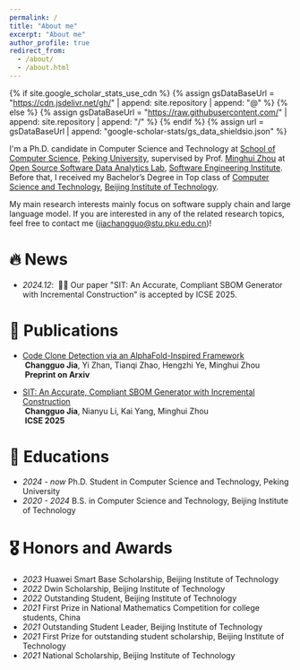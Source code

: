 ```yaml
---
permalink: /
title: "About me"
excerpt: "About me"
author_profile: true
redirect_from: 
  - /about/
  - /about.html
---
```


{% if site.google_scholar_stats_use_cdn %}
{% assign gsDataBaseUrl = "https://cdn.jsdelivr.net/gh/" | append: site.repository | append: "@" %}
{% else %}
{% assign gsDataBaseUrl = "https://raw.githubusercontent.com/" | append: site.repository | append: "/" %}
{% endif %}
{% assign url = gsDataBaseUrl | append: "google-scholar-stats/gs_data_shieldsio.json" %}

<span class='anchor' id='about-me'></span>

I'm a Ph.D. candidate in Computer Science and Technology at [School of Computer Science](https://cs.pku.edu.cn/), [Peking University](https://www.pku.edu.cn/), supervised by Prof. [Minghui Zhou](https://minghuizhou.github.io/) at [Open Source Software Data Analytics Lab](https://osslab-pku.org/), [Software Engineering Institute](http://www.sei.pku.edu.cn/). Before that, I received my Bachelor’s Degree in Top class of [Computer Science and Technology](https://cs.bit.edu.cn/), [Beijing Institute of Technology](https://www.bit.edu.cn/).

My main research interests mainly focus on software supply chain and large language model. If you are interested in any of the related research topics, feel free to contact me (jiachangguo@stu.pku.edu.cn)!

# 🔥 News
- *2024.12*: &nbsp;🎉🎉 Our paper "SIT: An Accurate, Compliant SBOM Generator with Incremental Construction" is accepted by ICSE 2025. 

# 📝 Publications
- [Code Clone Detection via an AlphaFold-Inspired Framework](https://arxiv.org/pdf/2507.15226)  
  &nbsp;**Changguo Jia**, Yi Zhan, Tianqi Zhao, Hengzhi Ye, Minghui Zhou  
  &nbsp;**Preprint on Arxiv**

- [SIT: An Accurate, Compliant SBOM Generator with Incremental Construction](files/ICSE25.pdf)  
  &nbsp;**Changguo Jia**, Nianyu Li, Kai Yang, Minghui Zhou  
  &nbsp;**ICSE 2025**

# 📖 Educations
- *2024 - now* Ph.D. Student in Computer Science and Technology, Peking University
- *2020 - 2024* B.S. in Computer Science and Technology, Beijing Institute of Technology

# 🎖 Honors and Awards
- *2023* Huawei Smart Base Scholarship, Beijing Institute of Technology
- *2022* Dwin Scholarship, Beijing Institute of Technology
- *2022* Outstanding Student, Beijing Institute of Technology
- *2021* First Prize in National Mathematics Competition for college students, China
- *2021* Outstanding Student Leader, Beijing Institute of Technology
- *2021* First Prize for outstanding student scholarship, Beijing Institute of Technology
- *2021* National Scholarship, Beijing Institute of Technology
